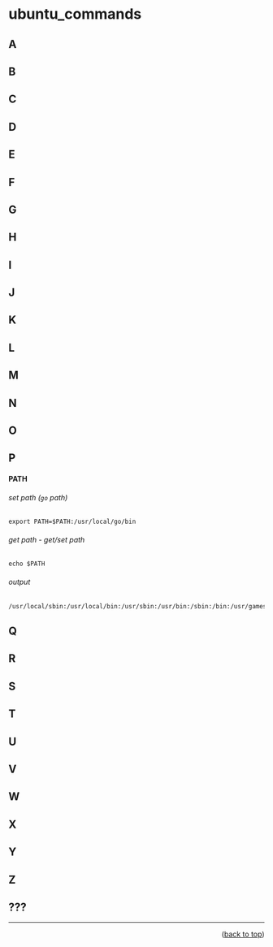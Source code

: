 <a name="topage"></a>

# ubuntu_commands

## A
## B
## C
## D
## E
## F
## G
## H
## I
## J
## K
## L
## M
## N
## O
## P

#### PATH

###### set path (`go` path)
```
export PATH=$PATH:/usr/local/go/bin
```

###### get path - get/set path
```
echo $PATH
```

###### output
```
/usr/local/sbin:/usr/local/bin:/usr/sbin:/usr/bin:/sbin:/bin:/usr/games:/usr/local/games:/snap/bin:/snap/bin:/usr/local/go/bin
```

## Q
## R
## S
## T 
## U
## V
## W
## X
## Y
## Z
## ???


----

<p align="right">(<a href="#topage">back to top</a>)</p>
<br/>
<br/>
